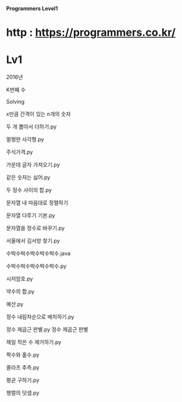 #### Programmers Level1 ####

# http : https://programmers.co.kr/

# Lv1
2016년

K번째 수

Solving

x만큼 간격이 있는 n개의 숫자

두 개 뽑아서 더하기.py

멀쩡한 사각형.py

주식가격.py

가운데 글자 가져오기.py

같은 숫자는 싫어.py

두 정수 사이의 합.py

문자열 내 마음대로 정렬하기

문자열 다루기 기본.py

문자열을 정수로 바꾸기.py

서울에서 김서방 찾기.py

수박수박수박수박수박수.java

수박수박수박수박수박수.py

시저암호.py

약수의 합.py

예산.py

정수 내림차순으로 배치하기.py

정수 제곱근 판별.py
정수 제곱근 판별

제일 작은 수 제거하기.py

짝수와 홀수.py


콜라츠 추측.py


평균 구하기.py


행렬의 덧셈.py
